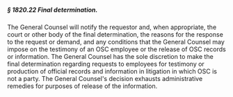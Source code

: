 ##### § 1820.22 Final determination. #####

The General Counsel will notify the requestor and, when appropriate, the court or other body of the final determination, the reasons for the response to the request or demand, and any conditions that the General Counsel may impose on the testimony of an OSC employee or the release of OSC records or information. The General Counsel has the sole discretion to make the final determination regarding requests to employees for testimony or production of official records and information in litigation in which OSC is not a party. The General Counsel's decision exhausts administrative remedies for purposes of release of the information.
